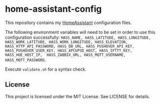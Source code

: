 # home-assistant-config

This repository contains my [HomeAssistant](https://home-assistant.io)
configuration files.

The following environment variables will need to be set
in order to use this configuration successfully: `HASS_NAME, HASS_LATITUDE, HASS_LONGITUDE,     HASS_WORK_LATITUDE, HASS_WORK_LONGITUDE, HASS_ELEVATION, HASS_HTTP_API_PASSWORD, HASS_DB_URL, HASS_PUSHOVER_API_KEY, HASS_PUSHOVER_USER_KEY, HASS_APCUPSD_HOST, HASS_IFTTT_KEY, HASS_HUE_HOST_IP,  HASS_ZABBIX_URL, HASS_MQTT_USERNAME, HASS_MQTT_PASSWORD`.

Execute `validate.sh` for a syntax check.

## License

This project is licensed under the MIT License. See LICENSE for details.
